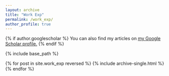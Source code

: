 ```yaml
---
layout: archive
title: "Work Exp"
permalink: /work_exp/
author_profile: true
---
```


{% if author.googlescholar %}
  You can also find my articles on <u><a href="{{author.googlescholar}}">my Google Scholar profile</a>.</u>
{% endif %}

{% include base_path %}

{% for post in site.work_exp reversed %}
  {% include archive-single.html %}
{% endfor %}
